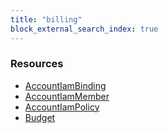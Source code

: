 ```yaml
---
title: "billing"
block_external_search_index: true
---
```


<!-- WARNING: this file was generated by Pulumi Docs Generator. -->
<!-- Do not edit by hand unless you're certain you know what you are doing! -->

<style>
  table td p { margin-top: 0; margin-bottom: 0; }
</style>

<h3>Resources</h3>
<ul class="api">
    <li><a href="accountiambinding"><span class="symbol resource"></span>AccountIamBinding</a></li>
    <li><a href="accountiammember"><span class="symbol resource"></span>AccountIamMember</a></li>
    <li><a href="accountiampolicy"><span class="symbol resource"></span>AccountIamPolicy</a></li>
    <li><a href="budget"><span class="symbol resource"></span>Budget</a></li>
</ul>

